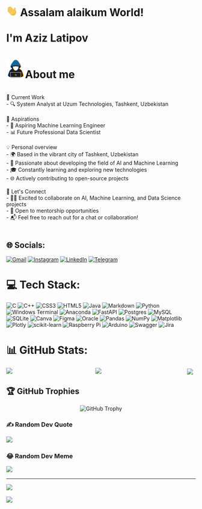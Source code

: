 # <br> <img src="https://github.com/ABSphreak/ABSphreak/blob/master/gifs/Hi.gif" width="30px"> Assalam alaikum World! <br> <br> I'm Aziz Latipov<br>
# <picture><img src = "https://github.com/0xAbdulKhalid/0xAbdulKhalid/raw/main/assets/mdImages/about_me.gif" width = 50px></picture>About me
<br> 🏢 Current Work<br>- 🔍 System Analyst at Uzum Technologies, Tashkent, Uzbekistan<br><br> 🚀 Aspirations<br>- 🤖 Aspiring Machine Learning Engineer<br>- 📊 Future Professional Data Scientist<br><br> 💡 Personal overview<br>- 🌍 Based in the vibrant city of Tashkent, Uzbekistan<br>- 🌱 Passionate about developing the field of AI and Machine Learning<br>- 🎓 Constantly learning and exploring new technologies<br>- 🌐 Actively contributing to open-source projects<br><br> 🤝 Let's Connect<br>- 👨‍💻 Excited to collaborate on AI, Machine Learning, and Data Science projects<br>- 🌟 Open to mentorship opportunities<br>- 📬 Feel free to reach out for a chat or collaboration!<br><br>


## 🌐 Socials:
[![Gmail](https://img.shields.io/badge/Gmail-D14836?logo=gmail&logoColor=white)](mailto:aziz.latypoff@gmail.com)
[![Instagram](https://img.shields.io/badge/Instagram-%23E4405F.svg?logo=Instagram&logoColor=white)](https://instagram.com/aziz_latypoff) 
[![LinkedIn](https://img.shields.io/badge/LinkedIn-%230077B5.svg?logo=linkedin&logoColor=white)](https://linkedin.com/in/aziz-latipov-6ba09a269/) 
[![Telegram](https://img.shields.io/badge/Telegram-2CA5E0?logo=telegram&logoColor=white)](https://t.me/Aziz_Latypov) 

# 💻 Tech Stack:
![C](https://img.shields.io/badge/c-%2300599C.svg?style=for-the-badge&logo=c&logoColor=white) ![C++](https://img.shields.io/badge/c++-%2300599C.svg?style=for-the-badge&logo=c%2B%2B&logoColor=white) ![CSS3](https://img.shields.io/badge/css3-%231572B6.svg?style=for-the-badge&logo=css3&logoColor=white) ![HTML5](https://img.shields.io/badge/html5-%23E34F26.svg?style=for-the-badge&logo=html5&logoColor=white) ![Java](https://img.shields.io/badge/java-%23ED8B00.svg?style=for-the-badge&logo=openjdk&logoColor=white) ![Markdown](https://img.shields.io/badge/markdown-%23000000.svg?style=for-the-badge&logo=markdown&logoColor=white) ![Python](https://img.shields.io/badge/python-3670A0?style=for-the-badge&logo=python&logoColor=ffdd54) ![Windows Terminal](https://img.shields.io/badge/Windows%20Terminal-%234D4D4D.svg?style=for-the-badge&logo=windows-terminal&logoColor=white) ![Anaconda](https://img.shields.io/badge/Anaconda-%2344A833.svg?style=for-the-badge&logo=anaconda&logoColor=white) ![FastAPI](https://img.shields.io/badge/FastAPI-005571?style=for-the-badge&logo=fastapi) ![Postgres](https://img.shields.io/badge/postgres-%23316192.svg?style=for-the-badge&logo=postgresql&logoColor=white) ![MySQL](https://img.shields.io/badge/mysql-%2300000f.svg?style=for-the-badge&logo=mysql&logoColor=white) ![SQLite](https://img.shields.io/badge/sqlite-%2307405e.svg?style=for-the-badge&logo=sqlite&logoColor=white) ![Canva](https://img.shields.io/badge/Canva-%2300C4CC.svg?style=for-the-badge&logo=Canva&logoColor=white) ![Figma](https://img.shields.io/badge/figma-%23F24E1E.svg?style=for-the-badge&logo=figma&logoColor=white) ![Oracle](https://img.shields.io/badge/Oracle-F80000?style=for-the-badge&logo=oracle&logoColor=white) ![Pandas](https://img.shields.io/badge/pandas-%23150458.svg?style=for-the-badge&logo=pandas&logoColor=white) ![NumPy](https://img.shields.io/badge/numpy-%23013243.svg?style=for-the-badge&logo=numpy&logoColor=white) ![Matplotlib](https://img.shields.io/badge/Matplotlib-%23ffffff.svg?style=for-the-badge&logo=Matplotlib&logoColor=black) ![Plotly](https://img.shields.io/badge/Plotly-%233F4F75.svg?style=for-the-badge&logo=plotly&logoColor=white) ![scikit-learn](https://img.shields.io/badge/scikit--learn-%23F7931E.svg?style=for-the-badge&logo=scikit-learn&logoColor=white) ![Raspberry Pi](https://img.shields.io/badge/-RaspberryPi-C51A4A?style=for-the-badge&logo=Raspberry-Pi) ![Arduino](https://img.shields.io/badge/-Arduino-00979D?style=for-the-badge&logo=Arduino&logoColor=white) ![Swagger](https://img.shields.io/badge/-Swagger-%23Clojure?style=for-the-badge&logo=swagger&logoColor=white) ![Jira](https://img.shields.io/badge/jira-%230A0FFF.svg?style=for-the-badge&logo=jira&logoColor=white)


# 📊 GitHub Stats:
<p>
  <div>
  <img align="left" width="47%" src="https://github-readme-streak-stats.herokuapp.com/?user=azaza28&theme=vue&hide_border=false" />
  <img align="left" width="47%" src="https://github-readme-stats.vercel.app/api?username=azaza28&theme=vue&hide_border=false&include_all_commits=true&count_private=true" />
  </div>
<center>
    <img align="center" width="40%" src="https://github-readme-stats.vercel.app/api/top-langs/?username=azaza28&theme=vue&hide_border=false&include_all_commits=true&count_private=true&layout=compact"> 
</center>
</p>


## 🏆 GitHub Trophies
<div style="text-align: center;">
    <img src="https://github-profile-trophy.vercel.app/?username=azaza28&theme=vue&no-frame=true&no-bg=false&margin-w=4" alt="GitHub Trophy">
</div>

### ✍️ Random Dev Quote
![](https://quotes-github-readme.vercel.app/api?type=vertical&theme=vue)

### 😂 Random Dev Meme
<img src='https://randommeme-five.vercel.app/' style="height: 400px;"/>

---
[![](https://visitcount.itsvg.in/api?id=azaza28&icon=0&color=0)](https://visitcount.itsvg.in)

[![](https://visitcount.itsvg.in/api?id=azaza28&icon=0&color=0)](https://visitcount.itsvg.in)


